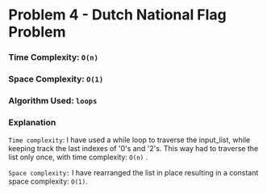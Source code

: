 # Problem 4 - Dutch National Flag Problem

### Time Complexity: `O(n)`
### Space Complexity: `O(1)`
### Algorithm Used: `loops`

### Explanation

`Time complexity`: I have used a while loop to traverse the input_list, while keeping track the last indexes of '0's and '2's. This way had to traverse the list only once, with time complexity: `O(n)` .

`Space complexity:` I have rearranged the list in place resulting in a constant space complexity: `O(1)`.